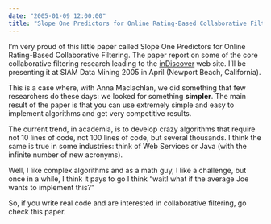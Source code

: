```yaml
---
date: "2005-01-09 12:00:00"
title: "Slope One Predictors for Online Rating-Based Collaborative Filtering (SDM´05 / April 20-23th 2005)"
---
```




I&rsquo;m very proud of this little paper called Slope One Predictors for Online Rating-Based Collaborative Filtering. The paper report on some of the core collaborative filtering research leading to the [inDiscover](http://www.indiscover.net) web site. I&rsquo;ll be presenting it at SIAM Data Mining 2005 in April (Newport Beach, California).

This is a case where, with Anna Maclachlan, we did something that few researchers do these days: we looked for something __simpler__. The main result of the paper is that you can use extremely simple and easy to implement algorithms and get very competitive results.

The current trend, in academia, is to develop crazy algorithms that require not 10 lines of code, not 100 lines of code, but several thousands. I think the same is true in some industries: think of Web Services or Java (with the infinite number of new acronyms).

Well, I like complex algorithms and as a math guy, I like a challenge, but once in a while, I think it pays to go I think &ldquo;wait! what if the average Joe wants to implement this?&rdquo;

So, if you write real code and are interested in collaborative filtering, go check this paper.

